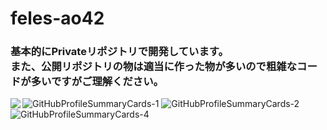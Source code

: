 <h1>feles-ao42</h1>

<h3>
基本的にPrivateリポジトリで開発しています。<br>
また、公開リポジトリの物は適当に作った物が多いので粗雑なコードが多いですがご理解ください。
</h3>

<p>
 <a href="https://github.com/anuraghazra/github-readme-stats">
  <img align="left" src="https://github-readme-stats.vercel.app/api?username=feles-ao42&count_private=true&show_icons=true&theme=merko" />
</a>
<img alt="GitHubProfileSummaryCards-1" src="http://github-profile-summary-cards.vercel.app/api/cards/profile-details?username=feles-ao42&theme=github_dark">
<img alt="GitHubProfileSummaryCards-2" src="http://github-profile-summary-cards.vercel.app/api/cards/most-commit-language?username=feles-ao42&theme=github_dark">
<img alt="GitHubProfileSummaryCards-4" src="http://github-profile-summary-cards.vercel.app/api/cards/productive-time?username=feles-ao42&theme=github_dark&utcOffset=9">
</p>
